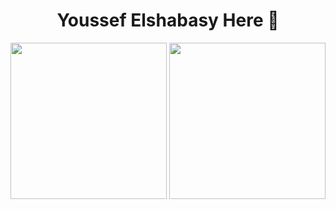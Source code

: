 <h1 align="center">Youssef Elshabasy Here 👋</h1>
<div>
  <img src="https://github-readme-stats.vercel.app/api?username=juke-duke&theme=blue-green" style="height:250px"/>
  <img src="https://github-readme-stats.vercel.app/api/top-langs/?username=juke-duke&theme=dark" style="height:250px"/>
</div>
